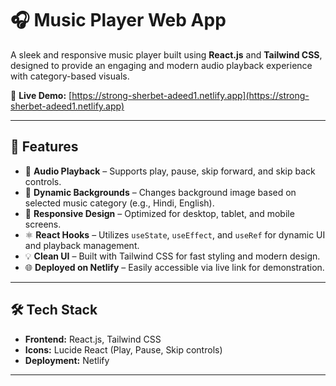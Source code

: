 # 🎧 Music Player Web App

A sleek and responsive music player built using **React.js** and **Tailwind CSS**, designed to provide an engaging and modern audio playback experience with category-based visuals.

🔗 **Live Demo:** [https://strong-sherbet-adeed1.netlify.app](https://strong-sherbet-adeed1.netlify.app)

---

## 🚀 Features

- 🎵 **Audio Playback** – Supports play, pause, skip forward, and skip back controls.
- 🎨 **Dynamic Backgrounds** – Changes background image based on selected music category (e.g., Hindi, English).
- 📱 **Responsive Design** – Optimized for desktop, tablet, and mobile screens.
- ⚛️ **React Hooks** – Utilizes `useState`, `useEffect`, and `useRef` for dynamic UI and playback management.
- 💡 **Clean UI** – Built with Tailwind CSS for fast styling and modern design.
- 🌐 **Deployed on Netlify** – Easily accessible via live link for demonstration.

---

## 🛠️ Tech Stack

- **Frontend:** React.js, Tailwind CSS
- **Icons:** Lucide React (Play, Pause, Skip controls)
- **Deployment:** Netlify

---

